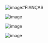 ![image](https://github.com/joaovictodesousa/Fian-as-Ideias/assets/107226493/824f80b2-a0a4-437a-88f0-e0e462511323)#FIANÇAS

![image](https://github.com/joaovictodesousa/Fian-as-Ideias/assets/107226493/52044a74-918c-4bb0-b830-dbb839ca2183)


![image](https://github.com/joaovictodesousa/Fian-as-Ideias/assets/107226493/77b35894-f12d-43da-8c80-8ab22d3e0fe3)


![image](https://github.com/joaovictodesousa/Fian-as-Ideias/assets/107226493/5b174ff6-0a13-4afb-b9ba-589fb9bf5cdf)



